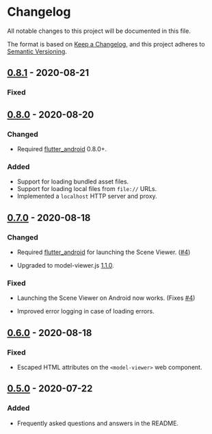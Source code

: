 # Changelog

All notable changes to this project will be documented in this file.

The format is based on [Keep a Changelog](https://keepachangelog.com/en/1.0.0/),
and this project adheres to [Semantic Versioning](https://semver.org/spec/v2.0.0.html).

## [0.8.1] - 2020-08-21

### Fixed

## [0.8.0] - 2020-08-20

### Changed

- Required [flutter_android](https://pub.dev/packages/flutter_android)
  0.8.0+.

### Added

- Support for loading bundled asset files.
- Support for loading local files from `file://` URLs.
- Implemented a `localhost` HTTP server and proxy.

## [0.7.0] - 2020-08-18

### Changed

- Required [flutter_android](https://pub.dev/packages/flutter_android)
  for launching the Scene Viewer. ([#4])

- Upgraded to model-viewer.js
  [1.1.0](https://github.com/google/model-viewer/releases/tag/v1.1.0).

### Fixed

- Launching the Scene Viewer on Android now works. (Fixes [#4])

- Improved error logging in case of loading errors.

## [0.6.0] - 2020-08-18

### Fixed

- Escaped HTML attributes on the `<model-viewer>` web component.

## [0.5.0] - 2020-07-22

### Added

- Frequently asked questions and answers in the README.

[0.8.1]: https://github.com/drydart/model_viewer.dart/compare/0.8.0...0.8.1
[0.8.0]: https://github.com/drydart/model_viewer.dart/compare/0.7.0...0.8.0
[0.7.0]: https://github.com/drydart/model_viewer.dart/compare/0.6.0...0.7.0
[0.6.0]: https://github.com/drydart/model_viewer.dart/compare/0.5.0...0.6.0
[0.5.0]: https://github.com/drydart/model_viewer.dart/compare/0.4.0...0.5.0

[#4]:    https://github.com/drydart/model_viewer.dart/issues/4
